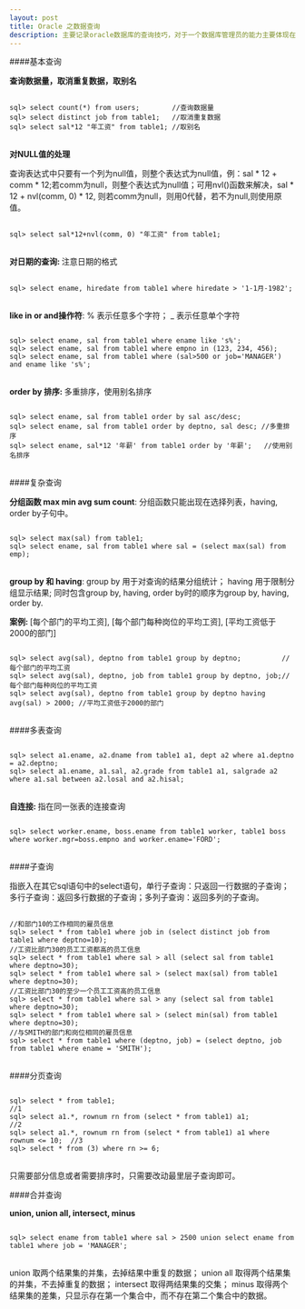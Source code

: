 ```yaml
---
layout: post 
title: Oracle 之数据查询
description: 主要记录oracle数据库的查询技巧，对于一个数据库管理员的能力主要体现在对数据的查询上。
---
```


####基本查询

<span class='circle'></span><b>查询数据量，取消重复数据，取别名</b>

<pre>
<code id='code-customize'>
sql> select count(*) from users;        //查询数据量 
sql> select distinct job from table1;   //取消重复数据 
sql> select sal*12 "年工资" from table1; //取别名 
</code>
</pre>

<span class='circle'></span><b>对NULL值的处理</b>

<div class='block-blue'>
 查询表达式中只要有一个列为null值，则整个表达式为null值，例：sal * 12 + comm * 12;若comm为null，则整个表达式为null值；可用nvl()函数来解决，sal * 12 + nvl(comm, 0) * 12, 则若comm为null，则用0代替，若不为null,则使用原值。
</div>

<pre>
<code id='code-customize'>
sql> select sal*12+nvl(comm, 0) "年工资" from table1; 
</code>
</pre>

<span class='circle'></span><b>对日期的查询: </b><span class='emphasize'>注意日期的格式</span>

<pre>
<code id='code-customize'>
sql> select ename, hiredate from table1 where hiredate > '1-1月-1982'; 
</code>
</pre>

<span class='circle'></span><b>like in or and操作符</b>: % 表示任意多个字符； _ 表示任意单个字符

<pre>
<code id='code-customize'>
sql> select ename, sal from table1 where ename like 's%'; 
sql> select ename, sal from table1 where empno in (123, 234, 456); 
sql> select ename, sal from table1 where (sal>500 or job='MANAGER') and ename like 's%'; 
</code>
</pre>

<span class='circle'></span><b>order by 排序: </b> 多重排序，使用别名排序

<pre>
<code id='code-customize'>
sql> select ename, sal from table1 order by sal asc/desc; 
sql> select ename, sal from table1 order by deptno, sal desc; //多重排序 
sql> select ename, sal*12 '年薪' from table1 order by '年薪';   //使用别名排序 
</code>
</pre>

####复杂查询

<span class='circle'></span><b>分组函数 max min avg sum count</b>: 分组函数只能出现在选择列表，having, order by子句中。 

<pre>
<code id='code-customize'>
sql> select max(sal) from table1; 
sql> select ename, sal from table1 where sal = (select max(sal) from emp);
</code>
</pre>

<div class='block-blue'>
<b>group by 和 having</b>: group by 用于对查询的结果分组统计； having 用于限制分组显示结果; 同时包含group by, having, order by时的顺序为group by, having, order by. 
</div>

<span class='circle'></span><b>案例: </b>[每个部门的平均工资], [每个部门每种岗位的平均工资], [平均工资低于2000的部门]

<pre>
<code id='code-customize'>
sql> select avg(sal), deptno from table1 group by deptno;          //每个部门的平均工资 
sql> select avg(sal), deptno, job from table1 group by deptno, job;//每个部门每种岗位的平均工资 
sql> select avg(sal), deptno from table1 group by deptno having avg(sal) > 2000; //平均工资低于2000的部门 
</code>
</pre>

####多表查询

<p></p>

<pre>
<code id='code-customize'>
sql> select a1.ename, a2.dname from table1 a1, dept a2 where a1.deptno = a2.deptno;
sql> select a1.ename, a1.sal, a2.grade from table1 a1, salgrade a2 where a1.sal between a2.losal and a2.hisal;
</code>
</pre>

<span class='circle'></span><b>自连接: </b> 指在同一张表的连接查询 

<pre>
<code id='code-customize'>
sql> select worker.ename, boss.ename from table1 worker, table1 boss where worker.mgr=boss.empno and worker.ename='FORD';
</code>
</pre>

####子查询

<div class='block-blue'>
指嵌入在其它sql语句中的select语句，单行子查询：只返回一行数据的子查询； 多行子查询：返回多行数据的子查询；多列子查询：返回多列的子查询。
</div>

<pre>
<code id='code-customize'>
//和部门10的工作相同的雇员信息
sql> select * from table1 where job in (select distinct job from table1 where deptno=10);
//工资比部门30的员工工资都高的员工信息
sql> select * from table1 where sal > all (select sal from table1 where deptno=30);
sql> select * from table1 where sal > (select max(sal) from table1 where deptno=30);
//工资比部门30的至少一个员工工资高的员工信息
sql> select * from table1 where sal > any (select sal from table1 where deptno=30);
sql> select * from table1 where sal > (select min(sal) from table1 where deptno=30);
//与SMITH的部门和岗位相同的雇员信息
sql> select * from table1 where (deptno, job) = (select deptno, job from table1 where ename = 'SMITH'); 
</code>
</pre>

####分页查询

<p></p>

<pre>
<code id='code-customize'>
sql> select * from table1;                                                      //1 
sql> select a1.*, rownum rn from (select * from table1) a1;                     //2 
sql> select a1.*, rownum rn from (select * from table1) a1 where rownum <= 10;  //3 
sql> select * from (3) where rn >= 6; 
</code>
</pre>

<div class='block-red'>
只需要部分信息或者需要排序时，只需要改动最里层子查询即可。
</div>

####合并查询

<span class='circle'></span><b>union, union all, intersect, minus</b>

<pre>
<code id='code-customize'>
sql> select ename from table1 where sal > 2500 union select ename from table1 where job = 'MANAGER'; 
</code>
</pre>

<div class='block-blue'>
union 取两个结果集的并集，去掉结果中重复的数据； union all 取得两个结果集的并集，不去掉重复的数据； intersect 取得两结果集的交集； minus 取得两个结果集的差集，只显示存在第一个集合中，而不存在第二个集合中的数据。 
</div>


